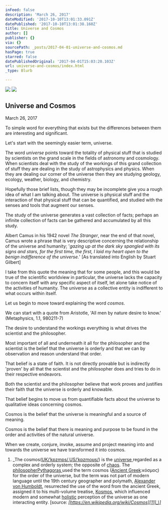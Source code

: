 ```yaml
---
inFeed: false
description: 'March 26, 2017'
dateModified: '2017-10-10T13:01:33.091Z'
datePublished: '2017-10-10T13:01:38.160Z'
title: Universe and Cosmos
author: []
publisher: {}
via: {}
sourcePath: _posts/2017-04-01-universe-and-cosmos.md
hasPage: true
starred: false
datePublishedOriginal: '2017-04-01T15:03:20.103Z'
url: universe-and-cosmos/index.html
_type: Blurb

---
```

![](https://the-grid-user-content.s3-us-west-2.amazonaws.com/c06d52ca-bf8a-4b34-a09e-fe9b4502e47d.jpg)
![](https://the-grid-user-content.s3-us-west-2.amazonaws.com/b2df0f1a-b651-45bb-a6b1-b7711707faec.jpg)

## Universe and Cosmos

March 26, 2017

To simple word for everything that exists but the differences between them are interesting and significant.

Let's start with the seemingly easier term, universe.

The word _universe_ points toward the totality of physical stuff that is studied by scientists on the grand scale in the fields of astronomy and cosmology. When scientists deal with the study of the workings of this grand collection of stuff they are dealing in the study of astrophysics and physics. When they are dealing our corner of the universe then they are studying geology, ecology, weather, biology, and chemistry.

Hopefully those brief lists, though they may be incomplete give you a rough idea of what I am talking about. The universe is physical stuff and the interaction of that physical stuff that can be quantified, and studied with the senses and tools that augment our senses.

The study of the universe generates a vast collection of facts; perhaps an infinite collection of facts can be gathered and accumulated by all this study.

Albert Camus in his 1942 novel _The Stranger_, near the end of that novel, Camus wrote a phrase that is very descriptive concerning the relationship of the universe and humanity; '_gazing up at the dark sky spangled with its signs and stars, for the first time, the first, I laid my heart open to the benign indifference of the universe._' \[As translated into English by Stuart Gilbert\]

I take from this quote the meaning that for some people, and this would be true of the scientific worldview in particular, the universe lacks the capacity to concern itself with any specific aspect of itself, let alone take notice of the activities of humanity. The universe as a collective entity is indifferent to what occurs within itself.

Let us begin to move toward explaining the word _cosmos_.

We can start with a quote from Aristotle, 'All men by nature desire to know.' (Metaphysics, 1.1, 980211-7)

The desire to understand the workings everything is what drives the scientist and the philosopher.

Most important of all and underneath it all for the philosopher and the scientist is the belief that the universe is orderly and that we can by observation and reason understand that order.

That belief is a state of faith. It is not directly provable but is indirectly 'proven' by all that the scientist and the philosopher does and tries to do in their respective endeavors.

Both the scientist and the philosopher believe that work proves and justifies their faith that the universe is orderly and knowable.

That belief begins to move us from quantifiable facts about the universe to qualitative ideas concerning cosmos.

Cosmos is the belief that the universe is meaningful and a source of meaning.

Cosmos is the belief that there is meaning and purpose to be found in the order and activities of the natural universe.

When we create, conjure, invoke, assume and project meaning into and towards the universe we have transformed it into cosmos.

1. _The cosmos([UK][0][/ˈkɒzmɒs/][1],[US][2][/ˈkɒzmoʊs/][1]) is the [universe ][3]regarded as a complex and orderly system; the opposite of [chaos][4]. The [philosopher][5][Pythagoras ][6]used the term cosmos ([Ancient Greek][7]:κόσμος) for the order of the universe, but the term was not part of modern language until the 19th century geographer and polymath, [Alexander von Humboldt][8], resurrected the use of the word from the ancient Greek, assigned it to his multi-volume treatise, [Kosmos][9], which influenced modern and somewhat [holistic][10] perception of the universe as one interacting entity. \[source: _[https://en.wikipedia.org/wiki/Cosmos][11]_\]_

[0]: https://en.wikipedia.org/wiki/British_English "British English"
[1]: https://en.wikipedia.org/wiki/Help:IPA_for_English "Help:IPA for English"
[2]: https://en.wikipedia.org/wiki/American_English "American English"
[3]: https://en.wikipedia.org/wiki/Universe "Universe"
[4]: https://en.wikipedia.org/wiki/Chaos_(cosmogony) "Chaos (cosmogony)"
[5]: https://en.wikipedia.org/wiki/Philosopher "Philosopher"
[6]: https://en.wikipedia.org/wiki/Pythagoras "Pythagoras"
[7]: https://en.wikipedia.org/wiki/Ancient_Greek "Ancient Greek"
[8]: https://en.wikipedia.org/wiki/Alexander_von_Humboldt "Alexander von Humboldt"
[9]: https://en.wikipedia.org/wiki/Kosmos_(Humboldt) "Kosmos (Humboldt)"
[10]: https://en.wikipedia.org/wiki/Holism "Holism"
[11]: https://en.wikipedia.org/wiki/Cosmos